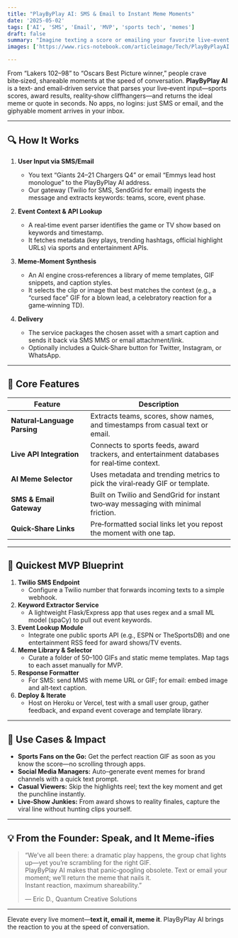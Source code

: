 ```yaml
---
title: "PlayByPlay AI: SMS & Email to Instant Meme Moments"  
date: '2025-05-02'  
tags: ['AI', 'SMS', 'Email', 'MVP', 'sports tech', 'memes']  
draft: false  
summary: "Imagine texting a score or emailing your favorite live‑event details and instantly receiving the perfect memeable highlight—PlayByPlay AI turns any live TV moment into shareable gold via SMS or email."  
images: ['https://www.rics-notebook.com/articleimage/Tech/PlayByPlayAI.webp']  

---
```


From “Lakers 102–98” to “Oscars Best Picture winner,” people crave bite‑sized, shareable moments at the speed of conversation. **PlayByPlay AI** is a text‑ and email‑driven service that parses your live‑event input—sports scores, award results, reality‑show cliffhangers—and returns the ideal meme or quote in seconds. No apps, no logins: just SMS or email, and the giphyable moment arrives in your inbox.

---

## 🔍 How It Works

1. **User Input via SMS/Email**  
   - You text “Giants 24–21 Chargers Q4” or email “Emmys lead host monologue” to the PlayByPlay AI address.  
   - Our gateway (Twilio for SMS, SendGrid for email) ingests the message and extracts keywords: teams, score, event phase.

2. **Event Context & API Lookup**  
   - A real‑time event parser identifies the game or TV show based on keywords and timestamp.  
   - It fetches metadata (key plays, trending hashtags, official highlight URLs) via sports and entertainment APIs.

3. **Meme‑Moment Synthesis**  
   - An AI engine cross‑references a library of meme templates, GIF snippets, and caption styles.  
   - It selects the clip or image that best matches the context (e.g., a “cursed face” GIF for a blown lead, a celebratory reaction for a game‑winning TD).

4. **Delivery**  
   - The service packages the chosen asset with a smart caption and sends it back via SMS MMS or email attachment/link.  
   - Optionally includes a Quick‑Share button for Twitter, Instagram, or WhatsApp.

---

## 🔧 Core Features

| Feature                        | Description                                                                                      |
|--------------------------------|--------------------------------------------------------------------------------------------------|
| **Natural‑Language Parsing**   | Extracts teams, scores, show names, and timestamps from casual text or email.                    |
| **Live API Integration**       | Connects to sports feeds, award trackers, and entertainment databases for real‑time context.     |
| **AI Meme Selector**           | Uses metadata and trending metrics to pick the viral‑ready GIF or template.                      |
| **SMS & Email Gateway**        | Built on Twilio and SendGrid for instant two‑way messaging with minimal friction.                |
| **Quick‑Share Links**          | Pre‑formatted social links let you repost the moment with one tap.                               |

---

## 🚧 Quickest MVP Blueprint

1. **Twilio SMS Endpoint**  
   - Configure a Twilio number that forwards incoming texts to a simple webhook.  
2. **Keyword Extractor Service**  
   - A lightweight Flask/Express app that uses regex and a small ML model (spaCy) to pull out event keywords.  
3. **Event Lookup Module**  
   - Integrate one public sports API (e.g., ESPN or TheSportsDB) and one entertainment RSS feed for award shows/TV events.  
4. **Meme Library & Selector**  
   - Curate a folder of 50–100 GIFs and static meme templates. Map tags to each asset manually for MVP.  
5. **Response Formatter**  
   - For SMS: send MMS with meme URL or GIF; for email: embed image and alt‑text caption.  
6. **Deploy & Iterate**  
   - Host on Heroku or Vercel, test with a small user group, gather feedback, and expand event coverage and template library.

---

## 🚀 Use Cases & Impact

- **Sports Fans on the Go:** Get the perfect reaction GIF as soon as you know the score—no scrolling through apps.  
- **Social Media Managers:** Auto–generate event memes for brand channels with a quick text prompt.  
- **Casual Viewers:** Skip the highlights reel; text the key moment and get the punchline instantly.  
- **Live‑Show Junkies:** From award shows to reality finales, capture the viral line without hunting clips yourself.  

---

## 💡 From the Founder: Speak, and It Meme‑ifies

> “We’ve all been there: a dramatic play happens, the group chat lights up—yet you’re scrambling for the right GIF.  
> PlayByPlay AI makes that panic‑googling obsolete. Text or email your moment; we’ll return the meme that nails it.  
> Instant reaction, maximum shareability.”  
>  
> — Eric D., Quantum Creative Solutions

---

Elevate every live moment—**text it, email it, meme it**. PlayByPlay AI brings the reaction to you at the speed of conversation.  
